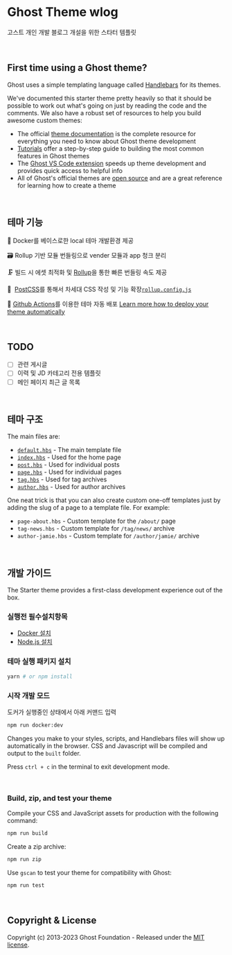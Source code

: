 # Ghost Theme wlog

고스트 개인 개발 블로그 개설을 위한 스타터 템플릿

&nbsp;

## First time using a Ghost theme?

Ghost uses a simple templating language called [Handlebars](http://handlebarsjs.com/) for its themes.

We've documented this starter theme pretty heavily so that it should be possible to work out what's going on just by reading the code and the comments. We also have a robust set of resources to help you build awesome custom themes:

-   The official [theme documentation](https://ghost.org/docs/themes) is the complete resource for everything you need to know about Ghost theme development
-   [Tutorials](https://ghost.org/tutorials/) offer a step-by-step guide to building the most common features in Ghost themes
-   The [Ghost VS Code extension](https://marketplace.visualstudio.com/items?itemName=TryGhost.ghost) speeds up theme development and provides quick access to helpful info
-   All of Ghost's official themes are [open source](https://github.com/tryghost) and are a great reference for learning how to create a theme

&nbsp;

## 테마 기능

🔁&nbsp;Docker를 베이스로한 local 테마 개발환경 제공

🗃️&nbsp;Rollup 기반 모듈 번들링으로 vender 모듈과 app 청크 분리

🗜️&nbsp;빌드 시 에셋 최적화 및 [Rollup](https://rollupjs.org)을 통한 빠른 번들링 속도 제공

🦋&nbsp; [PostCSS](https://postcss.org/)를 통해서 차세대 CSS 작성 및 기능 확장[`rollup.config.js`](rollup.config.js)

🚢&nbsp;[Github Actions](.github/workflows/deploy-theme.yml)를 이용한 테마 자동 배포 [Learn more how to deploy your theme automatically](https://github.com/TryGhost/action-deploy-theme)

&nbsp;

## TODO

-   [ ] 관련 게시글
-   [ ] 이력 및 JD 카테고리 전용 템플릿
-   [ ] 메인 페이지 최근 글 목록

&nbsp;

## 테마 구조

The main files are:

-   [`default.hbs`](default.hbs) - The main template file
-   [`index.hbs`](index.hbs) - Used for the home page
-   [`post.hbs`](post.hbs) - Used for individual posts
-   [`page.hbs`](page.hbs) - Used for individual pages
-   [`tag.hbs`](tag.hbs) - Used for tag archives
-   [`author.hbs`](author.hbs) - Used for author archives

One neat trick is that you can also create custom one-off templates just by adding the slug of a page to a template file. For example:

-   `page-about.hbs` - Custom template for the `/about/` page
-   `tag-news.hbs` - Custom template for `/tag/news/` archive
-   `author-jamie.hbs` - Custom template for `/author/jamie/` archive

&nbsp;

## 개발 가이드

The Starter theme provides a first-class development experience out of the box.

### 실행전 필수설치항목

-   [Docker 설치](https://docs.docker.com/engine/install/)
-   [Node.js 설치](https://nodejs.org/)

### 테마 실행 패키지 설치

```bash
yarn # or npm install
```

### 시작 개발 모드

도커가 실행중인 상태에서 아래 커맨드 입력

```bash
npm run docker:dev
```

Changes you make to your styles, scripts, and Handlebars files will show up automatically in the browser. CSS and Javascript will be compiled and output to the `built` folder.

Press `ctrl + c` in the terminal to exit development mode.

&nbsp;

### Build, zip, and test your theme

Compile your CSS and JavaScript assets for production with the following command:

```bash
npm run build
```

Create a zip archive:

```bash
npm run zip
```

Use `gscan` to test your theme for compatibility with Ghost:

```bash
npm run test
```

&nbsp;

## Copyright & License

Copyright (c) 2013-2023 Ghost Foundation - Released under the [MIT license](LICENSE).
